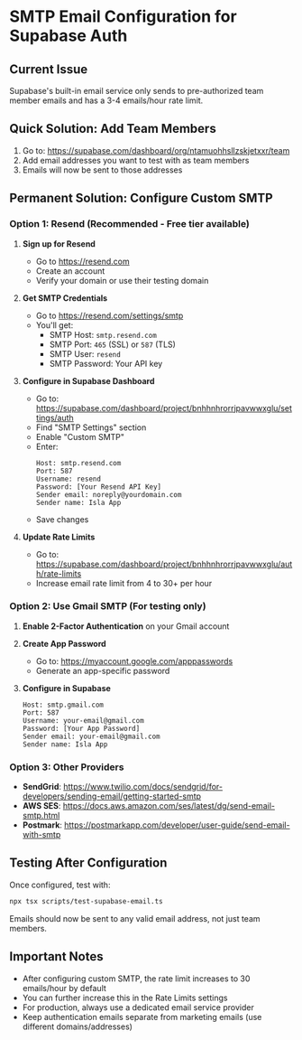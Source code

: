 # SMTP Email Configuration for Supabase Auth

## Current Issue
Supabase's built-in email service only sends to pre-authorized team member emails and has a 3-4 emails/hour rate limit.

## Quick Solution: Add Team Members
1. Go to: https://supabase.com/dashboard/org/ntamuohhsllzskjetxxr/team
2. Add email addresses you want to test with as team members
3. Emails will now be sent to those addresses

## Permanent Solution: Configure Custom SMTP

### Option 1: Resend (Recommended - Free tier available)

1. **Sign up for Resend**
   - Go to https://resend.com
   - Create an account
   - Verify your domain or use their testing domain

2. **Get SMTP Credentials**
   - Go to https://resend.com/settings/smtp
   - You'll get:
     - SMTP Host: `smtp.resend.com`
     - SMTP Port: `465` (SSL) or `587` (TLS)
     - SMTP User: `resend`
     - SMTP Password: Your API key

3. **Configure in Supabase Dashboard**
   - Go to: https://supabase.com/dashboard/project/bnhhnhrorrjpavwwxglu/settings/auth
   - Find "SMTP Settings" section
   - Enable "Custom SMTP"
   - Enter:
     ```
     Host: smtp.resend.com
     Port: 587
     Username: resend
     Password: [Your Resend API Key]
     Sender email: noreply@yourdomain.com
     Sender name: Isla App
     ```
   - Save changes

4. **Update Rate Limits**
   - Go to: https://supabase.com/dashboard/project/bnhhnhrorrjpavwwxglu/auth/rate-limits
   - Increase email rate limit from 4 to 30+ per hour

### Option 2: Use Gmail SMTP (For testing only)

1. **Enable 2-Factor Authentication** on your Gmail account

2. **Create App Password**
   - Go to: https://myaccount.google.com/apppasswords
   - Generate an app-specific password

3. **Configure in Supabase**
   ```
   Host: smtp.gmail.com
   Port: 587
   Username: your-email@gmail.com
   Password: [Your App Password]
   Sender email: your-email@gmail.com
   Sender name: Isla App
   ```

### Option 3: Other Providers

- **SendGrid**: https://www.twilio.com/docs/sendgrid/for-developers/sending-email/getting-started-smtp
- **AWS SES**: https://docs.aws.amazon.com/ses/latest/dg/send-email-smtp.html
- **Postmark**: https://postmarkapp.com/developer/user-guide/send-email-with-smtp

## Testing After Configuration

Once configured, test with:

```bash
npx tsx scripts/test-supabase-email.ts
```

Emails should now be sent to any valid email address, not just team members.

## Important Notes

- After configuring custom SMTP, the rate limit increases to 30 emails/hour by default
- You can further increase this in the Rate Limits settings
- For production, always use a dedicated email service provider
- Keep authentication emails separate from marketing emails (use different domains/addresses)